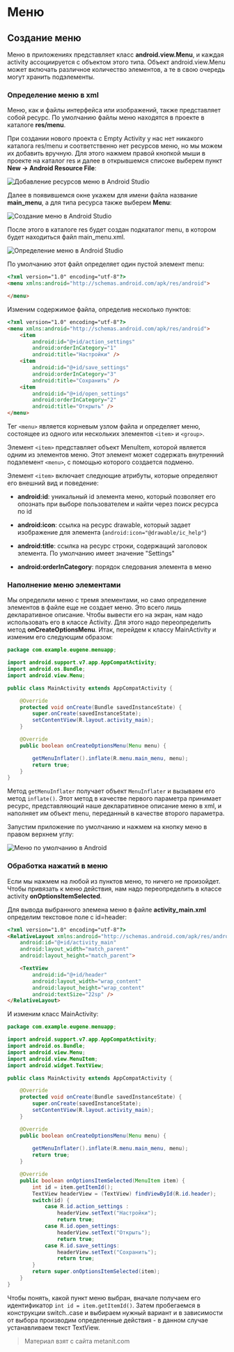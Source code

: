 # Меню

## Создание меню

Меню в приложениях представляет класс **android.view.Menu**, и каждая activity ассоциируется с объектом этого типа. Объект android.view.Menu может включать различное количество элементов, а те в свою очередь могут хранить подэлементы.

### Определение меню в xml

Меню, как и файлы интерфейса или изображений, также представляет собой ресурс. По умолчанию файлы меню находятся в проекте в каталоге **res/menu**.

При создании нового проекта с Empty Activity у нас нет никакого каталога res/menu и соответственно нет ресурсов меню, но мы можем их добавить вручную. Для этого нажмем правой кнопкой мыши в проекте на каталог res и далее в открывшемся списоке выберем пункт **New -> Android Resource File**:

![Добавление ресурсов меню в Android Studio](https://metanit.com/java/android/pics/menu1.png)

Далее в появившемся окне укажем для имени файла название **main_menu**, а для типа ресурса также выберем **Menu**:

![Создание меню в Android Studio](https://metanit.com/java/android/pics/menu2.png)

После этого в каталоге res будет создан подкаталог menu, в котором будет находиться файл main_menu.xml.

![Определение меню в Android Studio](https://metanit.com/java/android/pics/menu3.png)

По умолчанию этот файл определяет один пустой элемент menu:

```html
<?xml version="1.0" encoding="utf-8"?>
<menu xmlns:android="http://schemas.android.com/apk/res/android">

</menu>
```

Изменим содержимое файла, определив несколько пунктов:

```html
<?xml version="1.0" encoding="utf-8"?>
<menu xmlns:android="http://schemas.android.com/apk/res/android">
    <item
        android:id="@+id/action_settings"
        android:orderInCategory="1"
        android:title="Настройки" />
    <item
        android:id="@+id/save_settings"
        android:orderInCategory="3"
        android:title="Сохранить" />
    <item
        android:id="@+id/open_settings"
        android:orderInCategory="2"
        android:title="Открыть" />
</menu>
```

Тег `<menu>` является корневым узлом файла и определяет меню, состоящее из одного или нескольких элементов `<item>` и `<group>`.

Элемент `<item>` представляет объект MenuItem, которой является одним из элементов меню. Этот элемент может содержать внутренний подэлемент `<menu>`, с помощью которого создается подменю.

Элемент `<item>` включает следующие атрибуты, которые определяют его внешний вид и поведение:

- **android:id**: уникальный id элемента меню, который позволяет его опознать при выборе пользователем и найти 
через поиск ресурса по id

- **android:icon**: ссылка на ресурс drawable, который задает изображение для элемента (`android:icon="@drawable/ic_help"`)

- **android:title**: ссылка на ресурс строки, содержащий заголовок элемента. По умолчанию имеет значение "Settings"

- **android:orderInCategory**: порядок следования элемента в меню

### Наполнение меню элементами

Мы определили меню с тремя элементами, но само определение элементов в файле еще не создает меню. Это всего лишь декларативное описание. Чтобы вывести его на экран, нам надо использовать его в классе Activity. Для этого надо переопределить метод **onCreateOptionsMenu**. Итак, перейдем к классу MainActivity и изменим его следующим образом:

```java
package com.example.eugene.menuapp;

import android.support.v7.app.AppCompatActivity;
import android.os.Bundle;
import android.view.Menu;

public class MainActivity extends AppCompatActivity {

    @Override
    protected void onCreate(Bundle savedInstanceState) {
        super.onCreate(savedInstanceState);
        setContentView(R.layout.activity_main);
    }

    @Override
    public boolean onCreateOptionsMenu(Menu menu) {

        getMenuInflater().inflate(R.menu.main_menu, menu);
        return true;
    }
}
```

Метод `getMenuInflater` получает объект `MenuInflater` и вызываем его метод `inflate()`. Этот метод в качестве первого параметра принимает ресурс, представляющий наше декларативное описание меню в xml, и наполняет им объект menu, переданный в качестве второго параметра.

Запустим приложение по умолчанию и нажмем на кнопку меню в правом верхнем углу:

![Меню по умолчанию в Android](https://metanit.com/java/android/pics/menu4.png)

### Обработка нажатий в меню

Если мы нажмем на любой из пунктов меню, то ничего не произойдет. Чтобы привязать к меню действия, нам надо переопределить в классе activity **onOptionsItemSelected**.

Для вывода выбранного элемена меню в файле **activity_main.xml** определим текстовое поле с id=header:

```html
<?xml version="1.0" encoding="utf-8"?>
<RelativeLayout xmlns:android="http://schemas.android.com/apk/res/android"
    android:id="@+id/activity_main"
    android:layout_width="match_parent"
    android:layout_height="match_parent">

    <TextView
        android:id="@+id/header"
        android:layout_width="wrap_content"
        android:layout_height="wrap_content"
        android:textSize="22sp" />
</RelativeLayout>
```

И изменим класс MainActivity:

```java
package com.example.eugene.menuapp;

import android.support.v7.app.AppCompatActivity;
import android.os.Bundle;
import android.view.Menu;
import android.view.MenuItem;
import android.widget.TextView;

public class MainActivity extends AppCompatActivity {

    @Override
    protected void onCreate(Bundle savedInstanceState) {
        super.onCreate(savedInstanceState);
        setContentView(R.layout.activity_main);
    }

    @Override
    public boolean onCreateOptionsMenu(Menu menu) {
        
        getMenuInflater().inflate(R.menu.main_menu, menu);
        return true;
    }

    @Override
    public boolean onOptionsItemSelected(MenuItem item) {
        int id = item.getItemId();
        TextView headerView = (TextView) findViewById(R.id.header);
        switch(id) {
            case R.id.action_settings :
                headerView.setText("Настройки");
                return true;
            case R.id.open_settings:
                headerView.setText("Открыть");
                return true;
            case R.id.save_settings:
                headerView.setText("Сохранить");
                return true;
        }
        return super.onOptionsItemSelected(item);
    }
}
```

Чтобы понять, какой пункт меню выбран, вначале получаем его идентификатор `int id = item.getItemId()`. Затем пробегаемся в конструкции switch..case и выбираем нужный вариант и в зависимости от выбора производим определенные действия - в данном случае устанавливаем текст TextView.


> Материал взят с сайта metanit.com